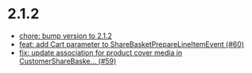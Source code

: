 # 2.1.2
- [chore: bump version to 2.1.2](https://github.com/FriendsOfShopware/FroshPlatformShareBasket/commit/7bc261b)
- [feat: add Cart parameter to ShareBasketPrepareLineItemEvent (#60)](https://github.com/FriendsOfShopware/FroshPlatformShareBasket/commit/ca204d0)
- [fix: update association for product cover media in CustomerShareBaske… (#59)](https://github.com/FriendsOfShopware/FroshPlatformShareBasket/commit/053d02d)